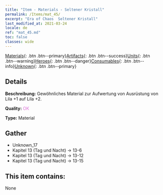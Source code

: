```yaml
---
title: "Item - Materials - Seltener Kristall"
permalink: /Items/mat_45/
excerpt: "Era of Chaos  Seltener Kristall"
last_modified_at: 2021-03-24
locale: de
ref: "mat_45.md"
toc: false
classes: wide
---
```

 [Materials](/de/Items/){: .btn .btn--primary}[Artifacts](/de/Items/Artifacts/){: .btn .btn--success}[Units](/de/Items/Units/){: .btn .btn--warning}[Heroes](/de/Items/Heroes/){: .btn .btn--danger}[Consumables](/de/Items/Consumables/){: .btn .btn--info}[Unknown](/de/Items/Unknown/){: .btn .btn--primary}

## Details
 **Beschreibung:** Gewöhnliches Material zur Aufwertung von Ausrüstung von Lila +1 auf Lila +2.

 **Quality:** <span style="color: #DA70D6">OK</span>

 **Type:** Material

## Gather

*    Unknown_17 
*    Kapitel 13 (Tag und Nacht) -> 13-6 
*    Kapitel 13 (Tag und Nacht) -> 13-12 
*    Kapitel 13 (Tag und Nacht) -> 13-15 

## This item contains:

  None

